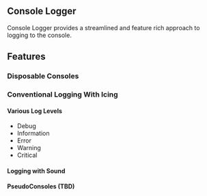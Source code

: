## Console Logger
Console Logger provides a streamlined and feature rich approach to logging to the console.

## Features
### Disposable Consoles

### Conventional Logging With Icing
#### Various Log Levels
- Debug
- Information
- Error
- Warning
- Critical

#### Logging with Sound

#### PseudoConsoles (TBD)